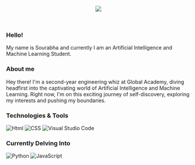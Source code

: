<p align='center'>
  <img src= 'https://github.com/sourabhaprasad/sourabhaprasad/assets/70069572/a9edf61f-02d2-4b16-aa21-7f3adc030091'>
</p>

<br>


### Hello! 
My name is Sourabha and currently I am an Artificial Intelligence and Machine Learning Student. 

### About me

Hey there! I'm a second-year engineering whiz at Global Academy, diving headfirst into the captivating world of Artificial Intelligence and Machine Learning. Right now, I'm on this exciting journey of self-discovery, exploring my interests and pushing my boundaries.

### Technologies & Tools 
![Html](https://img.shields.io/badge/Code-HTML-D8BFD8?style=flat&logo=html5&logoColor=white&color=F4E6BA)
![CSS](https://img.shields.io/badge/Code-CSS-D8BFD8?style=flat&logo=css3&logoColor=white&color=C8B4E1)
![Visual Studio Code](https://img.shields.io/badge/Tools-Visual%20Studio%20Code-D8BFD8?style=flat&logo=VisualStudioCode&logoColor=white&color=D8BFD8)


### Currently Delving Into 
![Python](https://img.shields.io/badge/Code-Python-D8BFD8?style=flat&logo=python&logoColor=white&color=E6C9E1)
![JavaScript](https://img.shields.io/badge/logo-javascript-blue?logo=javascript&logoColor=white&color=AB8BCA)


<!--
**sourabhaprasad/sourabhaprasad** is a ✨ _special_ ✨ repository because its `README.md` (this file) appears on your GitHub profile.

Here are some ideas to get you started:

- 🔭 I’m currently working on ...
- 🌱 I’m currently learning ...
- 👯 I’m looking to collaborate on ...
- 🤔 I’m looking for help with ...
- 💬 Ask me about ...
- 📫 How to reach me: ...
- 😄 Pronouns: ...
- ⚡ Fun fact: ...
-->
